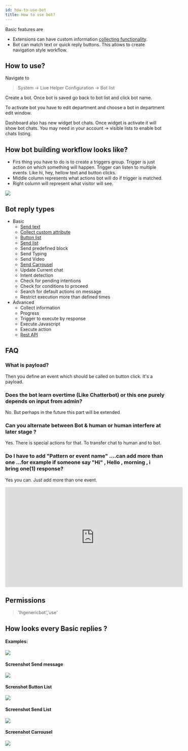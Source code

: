 ```yaml
---
id: how-to-use-bot
title: How to use bot?
---
```


Basic features are

*   Extensions can have custom information [collecting functionality](bot/collecting-information.md).
*   Bot can match text or quick reply buttons. This allows to create navigation style workflow.

## How to use?

Navigate to 

> System -> Live Helper Configuration -> Bot list

Create a bot. Once bot is saved go back to bot list and click bot name.

To activate bot you have to edit department and choose a bot in department edit window.

Dashboard also has new widget bot chats. Once widget is activate it will show bot chats. You may need in your account -> visible lists to enable bot chats listing.

## How bot building workflow looks like?

* Firs thing you have to do is to create a triggers group. Trigger is just action on which something will happen. Trigger can listen to multiple events. Like hi, hey, hellow text and button clicks.
* Middle column represents what actions bot will do if trigger is matched.
* Right column will represent what visitor will see.

![](/img/bot/bot-building-workflow.png)

## Bot reply types

* Basic
    * [Send text](bot/text.md) 
    * [Collect custom attribute](bot/collecting-information.md)
    * [Button list](bot/button-list.md)
    * [Send list](bot/list.md)
    * Send predefined block
    * Send Typing
    * Send Video
    * [Send Carrousel](bot/carousel.md)
    * Update Current chat
    * Intent detection
    * Check for pending intentions
    * Check for conditions to proceed
    * Search for default actions on message
    * Restrict execution more than defined times
* Advanced
    * Collect information
    * Progress
    * Trigger to execute by response
    * Execute Javascript
    * Execute action
    * [Rest API](bot/rest-api.md)
    
    
## FAQ

### What is payload?

Then you define an event which should be called on button click. It's a payload.

### Does the bot learn overtime (Like Chatterbot) or this one purely depends on input from admin?

No. But perhaps in the future this part will be extended

### Can you alternate between Bot & human or human interfere at later stage ?

Yes. There is special actions for that. To transfer chat to human and to bot.

### Do I have to add "Pattern or event name" ....can add more than one ...for example if someone say "Hi" , Hello , morning , i bring one(1) response?

Yes you can. Just add more than one event.
 
<iframe allow="accelerometer; autoplay; encrypted-media; gyroscope; picture-in-picture" allowfullscreen="" height="315" frameborder="0" src="https://www.youtube.com/embed/Ibli7-HadYs" width="560"></iframe>

## Permissions

> 'lhgenericbot','use'

## How looks every Basic replies ?

#### Examples:
![](/img/bot/specials.gif)

#### Screenshot Send message 
![](/img/bot/send-message.png)

#### Screnshot Button List
![](/img/bot/button-list.png)

#### Screenshot Send List
![](/img/bot/send-list.png)

#### Screenshot Carrousel
![](/img/bot/carousel.png)
